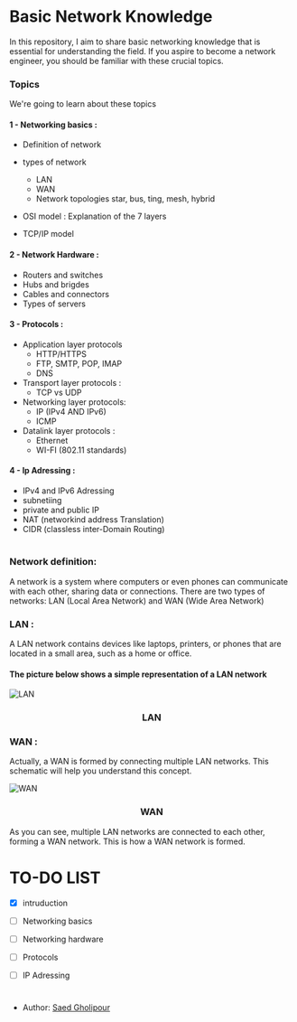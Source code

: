 # Basic Network Knowledge
In this repository, I aim to share basic networking knowledge that is essential for understanding the field. If you aspire to become a network engineer, you should be familiar with these crucial topics.

### Topics

 We're going to learn about these topics
####  1 - Networking basics : 
   - Definition of network
   - types of network
       - LAN
       - WAN
     - Network topologies
       star, bus, ting, mesh, hybrid

  - OSI model : Explanation of the 7 layers
  - TCP/IP model

#### 2 - Network Hardware :
   - Routers and switches
   - Hubs and brigdes
   - Cables and connectors
   - Types of servers

#### 3 - Protocols :
   - Application layer protocols
       - HTTP/HTTPS
       - FTP, SMTP, POP, IMAP
       - DNS
   - Transport layer protocols :
       - TCP vs UDP
   - Networking layer protocols:
       - IP (IPv4 AND IPv6)
       - ICMP
   - Datalink layer protocols :
       - Ethernet
       - WI-FI (802.11 standards)
#### 4 - Ip Adressing :
  - IPv4 and IPv6 Adressing
  - subnetiing
  - private and public IP
  - NAT (networkind address Translation)
  - CIDR (classless inter-Domain Routing)

#
<h3>Network definition:</h3>
A network is a system where computers or even phones can communicate with each other, sharing data or connections.
There are two types of networks: LAN (Local Area Network) and WAN (Wide Area Network)

<h3>LAN :</h3>
A LAN network contains devices like laptops, printers, or phones that are located in a small area, such as a home or office.

#### The picture below shows a simple representation of a LAN network


![LAN](https://github.com/user-attachments/assets/e2afb0de-6fa0-45af-b24e-20f324b4ad48)

<div align="center">
 <h3>LAN</h3>
</div>  

<h3>WAN :</h3>

Actually, a WAN is formed by connecting multiple LAN networks. This schematic will help you understand this concept.


![WAN](https://github.com/user-attachments/assets/155b4b1f-3a14-401a-a2ef-d8732322cbac)

<div align="center">
 <h3>WAN</h3> 
</div>

As you can see, multiple LAN networks are connected to each other, forming a WAN network. This is how a WAN network is formed.


# TO-DO LIST
- [x] intruduction
- [ ] Networking basics
- [ ] Networking hardware
- [ ] Protocols
- [ ] IP Adressing


#
- Author: [Saed Gholipour](https://github.com/saed-gpr)
